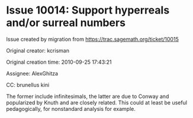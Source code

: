 # Issue 10014: Support hyperreals and/or surreal numbers

Issue created by migration from https://trac.sagemath.org/ticket/10015

Original creator: kcrisman

Original creation time: 2010-09-25 17:43:21

Assignee: AlexGhitza

CC:  brunellus kini

The former include infinitesimals, the latter are due to Conway and popularized by Knuth and are closely related.  This could at least be useful pedagogically, for nonstandard analysis for example.
